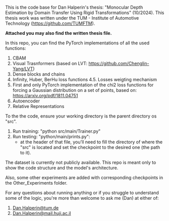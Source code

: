This is the code base for Dan Halperin's thesis: "Monocular Depth Estimation by Domain Transfer Using Rigid Transformations" (10/2024). This thesis work was written under the TUM - Institute of Automotive Technology (https://github.com/TUMFTM).

 **Attached you may also find the written thesis file.**

In this repo, you can find the PyTorch implementations of all the used functions:
1. CBAM
2. Visual Trasnformers (based on LVT: https://github.com/Chenglin-Yang/LVT)
3. Dense blocks and chains
4. Infinity, Huber, BerHu loss functions
4.5. Losses weigting mechanism
5. First and only PyTorch implementation of the chi2 loss functions for forcing a Gaussian distribution on a set of points, based on: https://arxiv.org/pdf/1811.04751
6. Autoencoder
7. Relative Representations

To the the code, ensure your working directory is the parent directory os "src".
1. Run training: "python src/main/Trainer.py"
2. Run testing: "python/main/prints.py":
    - at the header of that file, you'll need to fill the directory of where the "src" is located and set the checkpoint to the desired one (the path to it).
 
The dataset is currently not publicly available. This repo is meant only to show the code structure and the model's architecture.


Also, some other experiments are added with corresponding checkpoints in the Other_Experiments folder.

For any questions about running anything or if you struggle to understand some of the logic, you're more than welcome to ask me (Dan) at either of:
1. Dan.Halperin@tum.de 
2. Dan.Halperin@mail.huji.ac.il

